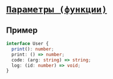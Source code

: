 # [`Параметры (функции)`](../index.md)

## Пример

```ts
interface User {
  print(): number;
  print: () => number;
  code: (arg: string) => string;
  log: (id: number) => void;
}
```
